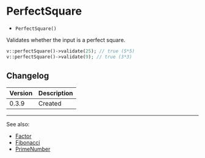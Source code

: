 # PerfectSquare

- `PerfectSquare()`

Validates whether the input is a perfect square.

```php
v::perfectSquare()->validate(25); // true (5*5)
v::perfectSquare()->validate(9); // true (3*3)
```

## Changelog

Version | Description
--------|-------------
  0.3.9 | Created

***
See also:

- [Factor](Factor.md)
- [Fibonacci](Fibonacci.md)
- [PrimeNumber](PrimeNumber.md)
